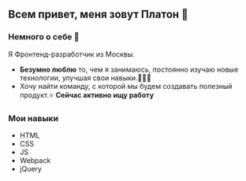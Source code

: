 ## Всем привет, меня зовут Платон 👋

### Немного о себе 🦦

Я Фронтенд-разработчик из Москвы.
- **Безумно люблю** то, чем я занимаюсь, постоянно изучаю новые технологии, улучшая свои навыки.🧑🏽‍💻
- Хочу найти команду, с которой мы будем создавать полезный продукт.⭐️
**Сейчас активно ищу работу**

### Мои навыки
- HTML
- CSS
- JS
- Webpack
- jQuery
